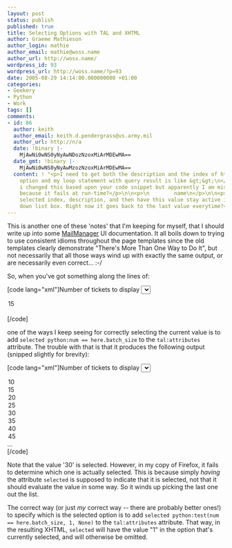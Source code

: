 ```yaml
---
layout: post
status: publish
published: true
title: Selecting Options with TAL and XHTML
author: Graeme Mathieson
author_login: mathie
author_email: mathie@woss.name
author_url: http://woss.name/
wordpress_id: 93
wordpress_url: http://woss.name/?p=93
date: 2005-08-29 14:14:00.000000000 +01:00
categories:
- Geekery
- Python
- Work
tags: []
comments:
- id: 86
  author: keith
  author_email: keith.d.pendergrass@us.army.mil
  author_url: http://n/a
  date: !binary |-
    MjAwNi0wNS0yNyAwNDozNzoxMiArMDEwMA==
  date_gmt: !binary |-
    MjAwNi0wNS0yNyAwMzozNzoxMiArMDEwMA==
  content: ! "<p>I need to get both the description and the index of hte selected
    option and my loop statement with query result is like &gt;&gt;\n</p>\n\n<p>and
    i changed this based upon your code snippet but apparently I am missing something
    because it fails at run-time?</p>\n\n<p>\n        name\n</p>\n\n<p>i'd like the
    selected index, description, and then have this value stay active in the drop
    down list box. Right now it goes back to the last value everytime?</p>"
---
```

This is another one of these 'notes' that I'm keeping for myself, that I should write up into some <a href="http://www.logicalware.com/" title="MailManager email response management system">MailManager</a> UI documentation.  It all boils down to trying to use consistent idioms throughout the page templates since the old templates clearly demonstrate "There's More Than One Way to Do It", but not necessarily that all those ways wind up with exactly the same output, or are necessarily even correct... :-/

So, when you've got something along the lines of:

[code lang="xml"]<label for="batch_size:int" i18n:translate="number_of_tickets_to_display">Number of tickets to display</label>
<select id="batch_size:int" name="batch_size:int">
  <option tal:repeat="num python:range(10, 105, 5)" tal:attributes="value num" tal:content="num">15</option>
</select><br />[/code]

one of the ways I keep seeing for correctly selecting the current value is to add <code>selected python:num == here.batch_size</code> to the <code>tal:attributes</code> attribute.  The trouble with that is that it produces the following output (snipped slightly for brevity):

[code lang="xml"]<label for="batch_size:int">Number of tickets to display</label>
<select id="batch_size:int" name="batch_size:int">
  <option selected="False" value="10">10</option>
  <option selected="False" value="15">15</option>
  <option selected="False" value="20">20</option>
  <option selected="False" value="25">25</option>
  <option selected="True" value="30">30</option>
  <option selected="False" value="35">35</option>
  <option selected="False" value="40">40</option>
  <option selected="False" value="45">45</option>
  ...
</select><br />[/code]

Note that the value '30' is selected.  However, in my copy of Firefox, it fails to determine which one is actually selected.  This is because simply <em>having</em> the attribute <code>selected</code> is supposed to indicate that it is selected, not that it should evaluate the value in some way.  So it winds up picking the last one out the list.

The correct way (or just <em>my</em> correct way -- there are probably better ones!) to specify which is the selected option is to add <code>selected python:test(num == here.batch_size, 1, None)</code> to the <code>tal:attributes</code> attribute.  That way, in the resulting XHTML, <code>selected</code> will have the value "1" in the option that's currently selected, and will otherwise be omitted.
